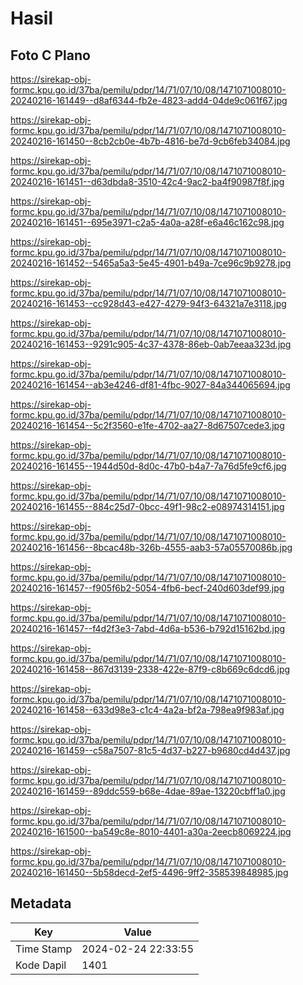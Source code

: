 # Hasil

## Foto C Plano

https://sirekap-obj-formc.kpu.go.id/37ba/pemilu/pdpr/14/71/07/10/08/1471071008010-20240216-161449--d8af6344-fb2e-4823-add4-04de9c061f67.jpg

https://sirekap-obj-formc.kpu.go.id/37ba/pemilu/pdpr/14/71/07/10/08/1471071008010-20240216-161450--8cb2cb0e-4b7b-4816-be7d-9cb6feb34084.jpg

https://sirekap-obj-formc.kpu.go.id/37ba/pemilu/pdpr/14/71/07/10/08/1471071008010-20240216-161451--d63dbda8-3510-42c4-9ac2-ba4f90987f8f.jpg

https://sirekap-obj-formc.kpu.go.id/37ba/pemilu/pdpr/14/71/07/10/08/1471071008010-20240216-161451--695e3971-c2a5-4a0a-a28f-e6a46c162c98.jpg

https://sirekap-obj-formc.kpu.go.id/37ba/pemilu/pdpr/14/71/07/10/08/1471071008010-20240216-161452--5465a5a3-5e45-4901-b49a-7ce96c9b9278.jpg

https://sirekap-obj-formc.kpu.go.id/37ba/pemilu/pdpr/14/71/07/10/08/1471071008010-20240216-161453--cc928d43-e427-4279-94f3-64321a7e3118.jpg

https://sirekap-obj-formc.kpu.go.id/37ba/pemilu/pdpr/14/71/07/10/08/1471071008010-20240216-161453--9291c905-4c37-4378-86eb-0ab7eeaa323d.jpg

https://sirekap-obj-formc.kpu.go.id/37ba/pemilu/pdpr/14/71/07/10/08/1471071008010-20240216-161454--ab3e4246-df81-4fbc-9027-84a344065694.jpg

https://sirekap-obj-formc.kpu.go.id/37ba/pemilu/pdpr/14/71/07/10/08/1471071008010-20240216-161454--5c2f3560-e1fe-4702-aa27-8d67507cede3.jpg

https://sirekap-obj-formc.kpu.go.id/37ba/pemilu/pdpr/14/71/07/10/08/1471071008010-20240216-161455--1944d50d-8d0c-47b0-b4a7-7a76d5fe9cf6.jpg

https://sirekap-obj-formc.kpu.go.id/37ba/pemilu/pdpr/14/71/07/10/08/1471071008010-20240216-161455--884c25d7-0bcc-49f1-98c2-e08974314151.jpg

https://sirekap-obj-formc.kpu.go.id/37ba/pemilu/pdpr/14/71/07/10/08/1471071008010-20240216-161456--8bcac48b-326b-4555-aab3-57a05570086b.jpg

https://sirekap-obj-formc.kpu.go.id/37ba/pemilu/pdpr/14/71/07/10/08/1471071008010-20240216-161457--f905f6b2-5054-4fb6-becf-240d603def99.jpg

https://sirekap-obj-formc.kpu.go.id/37ba/pemilu/pdpr/14/71/07/10/08/1471071008010-20240216-161457--f4d2f3e3-7abd-4d6a-b536-b792d15162bd.jpg

https://sirekap-obj-formc.kpu.go.id/37ba/pemilu/pdpr/14/71/07/10/08/1471071008010-20240216-161458--867d3139-2338-422e-87f9-c8b669c6dcd6.jpg

https://sirekap-obj-formc.kpu.go.id/37ba/pemilu/pdpr/14/71/07/10/08/1471071008010-20240216-161458--633d98e3-c1c4-4a2a-bf2a-798ea9f983af.jpg

https://sirekap-obj-formc.kpu.go.id/37ba/pemilu/pdpr/14/71/07/10/08/1471071008010-20240216-161459--c58a7507-81c5-4d37-b227-b9680cd4d437.jpg

https://sirekap-obj-formc.kpu.go.id/37ba/pemilu/pdpr/14/71/07/10/08/1471071008010-20240216-161459--89ddc559-b68e-4dae-89ae-13220cbff1a0.jpg

https://sirekap-obj-formc.kpu.go.id/37ba/pemilu/pdpr/14/71/07/10/08/1471071008010-20240216-161500--ba549c8e-8010-4401-a30a-2eecb8069224.jpg

https://sirekap-obj-formc.kpu.go.id/37ba/pemilu/pdpr/14/71/07/10/08/1471071008010-20240216-161450--5b58decd-2ef5-4496-9ff2-358539848985.jpg


## Metadata

| Key        | Value               |
| ---------- | ------------------- |
| Time Stamp | 2024-02-24 22:33:55 |
| Kode Dapil | 1401                |



